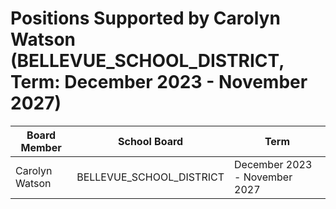 # Positions Supported by Carolyn Watson (BELLEVUE_SCHOOL_DISTRICT, Term: December 2023 - November 2027)

| Board Member | School Board | Term |
|--------------|--------------|------|
| Carolyn Watson | BELLEVUE_SCHOOL_DISTRICT | December 2023 - November 2027 |

